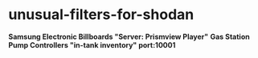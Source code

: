 # unusual-filters-for-shodan

**Samsung Electronic Billboards "Server: Prismview Player"**
**Gas Station Pump Controllers "in-tank inventory" port:10001**


